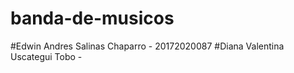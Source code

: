 # banda-de-musicos

#Edwin Andres Salinas Chaparro  - 20172020087
#Diana Valentina Uscategui Tobo - 